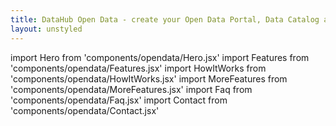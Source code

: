 ```yaml
---
title: DataHub Open Data - create your Open Data Portal, Data Catalog and more.
layout: unstyled
---
```


import Hero from 'components/opendata/Hero.jsx'
import Features from 'components/opendata/Features.jsx'
import HowItWorks from 'components/opendata/HowItWorks.jsx'
import MoreFeatures from 'components/opendata/MoreFeatures.jsx'
import Faq from 'components/opendata/Faq.jsx'
import Contact from 'components/opendata/Contact.jsx'


<Hero />
<Features />
<HowItWorks />
<MoreFeatures />
<Faq />
<Contact />